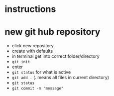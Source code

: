 # instructions
# new git hub repository
- click new repository
- create with defaults
- in terminal get into correct folder/directory
- `git init` 
- enter
- `git status` for what is active
- `git add .` (. means all files in current directory)
- `git status`
- `git commit -m "message"`

